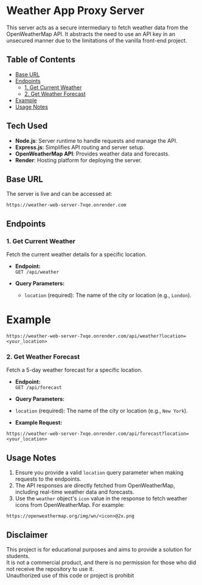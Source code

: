 # Weather App Proxy Server

This server acts as a secure intermediary to fetch weather data from the OpenWeatherMap API.
It abstracts the need to use an API key in an unsecured manner due to the limitations of the vanilla front-end project.

## Table of Contents

- [Base URL](#base-url)
- [Endpoints](#endpoints)
  - [1. Get Current Weather](#1-get-current-weather)
  - [2. Get Weather Forecast](#2-get-weather-forecast)
- [Example](#example)
- [Usage Notes](#usage-notes)

## Tech Used

- **Node.js**: Server runtime to handle requests and manage the API.  
- **Express.js**: Simplifies API routing and server setup.  
- **OpenWeatherMap API**: Provides weather data and forecasts.  
- **Render**: Hosting platform for deploying the server.


## Base URL

The server is live and can be accessed at:

`https://weather-web-server-7xqe.onrender.com`


## Endpoints

### 1. Get Current Weather

Fetch the current weather details for a specific location.

- **Endpoint:**  
  `GET /api/weather`

- **Query Parameters:**  
  - `location` (required): The name of the city or location (e.g., `London`).


# Example

`https://weather-web-server-7xqe.onrender.com/api/weather?location=<your_location>`

### 2. Get Weather Forecast

Fetch a 5-day weather forecast for a specific location.

- **Endpoint:**  
`GET /api/forecast`

- **Query Parameters:**  
- `location` (required): The name of the city or location (e.g., `New York`).

- **Example Request:** 

`https://weather-web-server-7xqe.onrender.com/api/forecast?location=<your_location>`



## Usage Notes

1. Ensure you provide a valid `location` query parameter when making requests to the endpoints.
2. The API responses are directly fetched from OpenWeatherMap, including real-time weather data and forecasts.
3. Use the `weather` object's `icon` value in the response to fetch weather icons from OpenWeatherMap. For example:  

`https://openweathermap.org/img/wn/<icon>@2x.png`


## Disclaimer

This project is for educational purposes and aims to provide a solution for students.  
It is not a commercial product, and there is no permission for those who did not receive the repository to use it.  
Unauthorized use of this code or project is prohibit